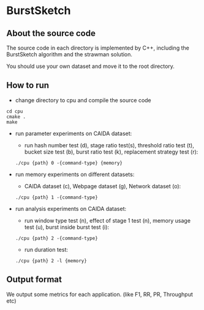 # BurstSketch


## About the source code

The source code in each directory is implemented by C++, including the BurstSketch algorithm and the strawman solution.

You should use your own dataset and move it to the root directory.

## How to run

* change directory to cpu and compile the source code

```
cd cpu
cmake .
make
```

* run parameter experiments on CAIDA dataset: 

	* run hash number test (d), stage ratio test(s), threshold ratio test (t), bucket size test (b), burst ratio test (k), replacement strategy test (r): 

	```
	./cpu {path} 0 -{command-type} {memory}
	```


* run memory experiments on different datasets: 

	* CAIDA dataset (c), Webpage dataset (g), Network dataset (o): 
	```
	./cpu {path} 1 -{command-type}
	```


* run analysis experiments on CAIDA dataset: 

	* run window type test (n), effect of stage 1 test (n), memory usage test (u), burst inside burst test (i): 
	```
	./cpu {path} 2 -{command-type}
	```

	* run duration test: 
	```
	./cpu {path} 2 -l {memory}
	```

## Output format

We output some metrics for each application. (like F1, RR, PR, Throughput etc)